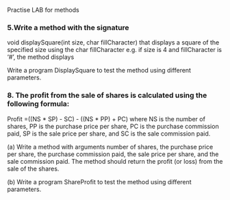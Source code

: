 Practise LAB for methods

### 5.Write a method with the signature
void displaySquare(int size, char fillCharacter) that displays a square of the specified size using the char fillCharacter e.g. if size is 4 and fillCharacter is ‘#’, the method displays

Write a program DisplaySquare to test the method using different parameters.


### 8. The profit from the sale of shares is calculated using the following formula:

   Profit =((NS * SP) - SC) - ((NS * PP) + PC) where NS is the number of shares, PP is the purchase price per share, PC is the purchase commission paid, SP is the sale price per share, and SC is the sale commission paid.


   (a) Write a method with arguments number of shares, the purchase price per share, the purchase commission paid, the sale price per share, and the sale commission paid. The method should return the profit (or loss) from the sale of the shares.


   (b) Write a program ShareProfit to test the method using different parameters. 